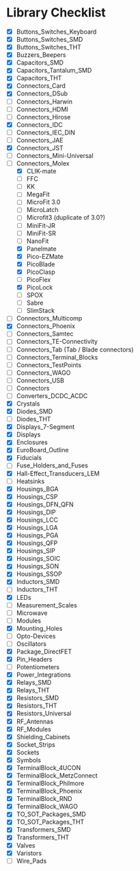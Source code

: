 
# Library Checklist

- [x] Buttons_Switches_Keyboard
- [x] Buttons_Switches_SMD
- [x] Buttons_Switches_THT
- [x] Buzzers_Beepers
- [x] Capacitors_SMD
- [x] Capacitors_Tantalum_SMD
- [x] Capacitors_THT
- [x] Connectors_Card
- [x] Connectors_DSub
- [ ] Connectors_Harwin
- [ ] Connectors_HDMI
- [ ] Connectors_Hirose
- [x] Connectors_IDC
- [ ] Connectors_IEC_DIN
- [ ] Connectors_JAE
- [x] Connectors_JST
- [ ] Connectors_Mini-Universal
- [ ] Connectors_Molex
  - [x] CLIK-mate
  - [ ] FFC
  - [ ] KK
  - [ ] MegaFit
  - [ ] MicroFit 3.0
  - [ ] MicroLatch
  - [ ] Microfit3 (duplicate of 3.0?)
  - [ ] MiniFit-JR
  - [ ] MiniFit-SR
  - [ ] NanoFit
  - [x] Panelmate
  - [x] Pico-EZMate
  - [x] PicoBlade
  - [x] PicoClasp
  - [ ] PicoFlex
  - [x] PicoLock
  - [ ] SPOX
  - [ ] Sabre
  - [ ] SlimStack
- [ ] Connectors_Multicomp
- [x] Connectors_Phoenix
- [ ] Connectors_Samtec
- [ ] Connectors_TE-Connectivity
- [ ] Connectors_Tab (Tab / Blade connectors)
- [ ] Connectors_Terminal_Blocks
- [ ] Connectors_TestPoints
- [ ] Connectors_WAGO
- [ ] Connectors_USB
- [ ] Connectors
- [ ] Converters_DCDC_ACDC
- [x] Crystals
- [x] Diodes_SMD
- [ ] Diodes_THT
- [x] Displays_7-Segment
- [x] Displays
- [x] Enclosures
- [x] EuroBoard_Outline
- [x] Fiducials
- [ ] Fuse_Holders_and_Fuses
- [x] Hall-Effect_Transducers_LEM
- [ ] Heatsinks
- [x] Housings_BGA
- [x] Housings_CSP
- [x] Housings_DFN_QFN
- [x] Housings_DIP
- [x] Housings_LCC
- [x] Housings_LGA
- [x] Housings_PGA
- [x] Housings_QFP
- [x] Housings_SIP
- [x] Housings_SOIC
- [x] Housings_SON
- [x] Housings_SSOP
- [x] Inductors_SMD
- [ ] Inductors_THT
- [x] LEDs
- [ ] Measurement_Scales
- [ ] Microwave
- [ ] Modules
- [x] Mounting_Holes
- [ ] Opto-Devices
- [ ] Oscillators
- [x] Package_DirectFET
- [x] Pin_Headers
- [ ] Potentiometers
- [x] Power_Integrations
- [x] Relays_SMD
- [x] Relays_THT
- [x] Resistors_SMD
- [x] Resistors_THT
- [x] Resistors_Universal
- [x] RF_Antennas
- [x] RF_Modules
- [x] Shielding_Cabinets
- [x] Socket_Strips
- [x] Sockets
- [x] Symbols
- [x] TerminalBlock_4UCON
- [x] TerminalBlock_MetzConnect
- [x] TerminalBlock_Philmore
- [x] TerminalBlock_Phoenix
- [x] TerminalBlock_RND
- [x] TerminalBlock_WAGO
- [x] TO_SOT_Packages_SMD
- [x] TO_SOT_Packages_THT
- [x] Transformers_SMD
- [x] Transformers_THT
- [x] Valves
- [x] Varistors
- [ ] Wire_Pads

